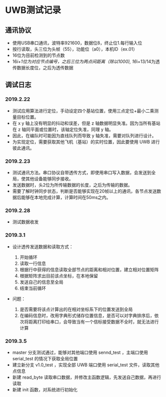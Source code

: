 # UWB测试记录

## 通讯协议

- 使用USB串口通讯，波特率921600，数据位8，终止位1.每行输入位
- 按行读取，头三位为头帧（55），功能位（a0），本机ID（ex.01）
- 16位为目前检测到的节点数
- 16*i+1位为对应节点编号，之后三位为两点间距离（除以1000), 16*i+13/14为透传数据长度位，之后为透传数据

## 调试日志

### 2019.2.22

- 测试应用算法进行定位，手动设定四个基站位置，使用三点定位+最小二乘测量目标位置。
- 在 x y 轴上没有明显的抖动和误差，但是 z 轴数据明显失准。因为当所有基站在 z 轴同平面或位置时，该轴定位失准，同理 y 轴。
- 因此，在编队时可能因为直线队列而导致 y 轴失准，需要对队列进行设计。
- 为实现定位，需要获取其他飞机（基站）的实时位置，因此要使用 UWB 进行彼此通讯。

### 2019.2.23

- 测试通讯方法。串口协议自带透传方式，即使用串口写入数据，会发送到全局，使其他设备能够同步接收。
- 发送数据时，头2位为所传输数据的长度，之后为传输的数据。
- 需要了解时钟同步状态，判断是否能够实现在20帧以上的通讯，各节点发送数据后能够在本地完成计算，计算时间在50ms之内。

### 2019.2.28

- 测试数据收发

### 2019.3.1

- 设计透传发送数据和读取方式：

    1. 开始循环
    1. 读取一行信息
    1. 根据行中获得的信息读取全部节点的距离和相对位置，建立相对位置矩阵
    1. 根据矩阵求出目前该点坐标，在本地保留
    1. 发送自己的信息至全局
    1. 结束当前循环

- 问题：

    1. 是否需要将该点计算出的在相对坐标系下的位置发送到全局
    1. 在编码信息时，改用字典形式储存位置信息，是否可以对字典排序后，依次将距离打印给串口，会导致当有一个信标接受数据不全时，就无法进行计算

### 2019.3.5

- master 分支测试通过，能够对其他端口使用 sennd_test ，主端口使用 serial_test 的情况下获取全局位置
- 建立新分支 v1.0_test ，实现全部 UWB 端口使用 serial_test 文件，读取其他点信息
- 新建 read_byte 读取串口数据，并修改主函数逻辑，先发送自己数据，再进行读取
- 新建 init 函数，对系统进行初始化
